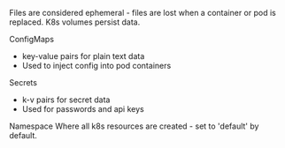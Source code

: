 Files are considered ephemeral - files are lost when a container or pod is replaced.
K8s volumes persist data.

ConfigMaps

- key-value pairs for plain text data
- Used to inject config into pod containers

Secrets

- k-v pairs for secret data
- Used for passwords and api keys

Namespace
Where all k8s resources are created - set to 'default' by default.
